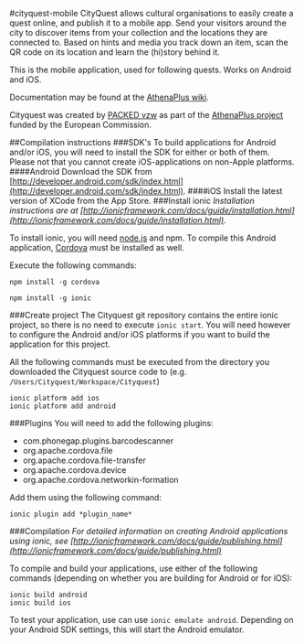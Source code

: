 #cityquest-mobile
CityQuest allows cultural organisations to easily create a quest online, and publish it to a mobile app.   Send your visitors around the city to discover items from your collection and the locations they are connected to. Based on hints and media you track down an item, scan the QR code on its location and learn the (hi)story behind it.
 
This is the mobile application, used for following quests. Works on Android and iOS.
 
Documentation may be found at the [AthenaPlus wiki](http://wiki.athenaplus.eu/index.php/CityQuest).
 
Cityquest was created by [PACKED vzw](http://packed.be/) as part of the [AthenaPlus project](http://www.athenaplus.eu/) funded by the European Commission.

##Compilation instructions
###SDK's
To build applications for Android and/or iOS, you will need to install the SDK for either or both of them. Please not that you cannot create iOS-applications on non-Apple platforms.
####Android
Download the SDK from [http://developer.android.com/sdk/index.html](http://developer.android.com/sdk/index.html).
####iOS
Install the latest version of XCode from the App Store.
###Install ionic
_Installation instructions are at [http://ionicframework.com/docs/guide/installation.html](http://ionicframework.com/docs/guide/installation.html)._

To install ionic, you will need [node.js](http://nodejs.org) and npm. To compile this Android application, [Cordova](http://cordova.apache.org) must be installed as well.

Execute the following commands:

`npm install -g cordova`

`npm install -g ionic`

###Create project
The Cityquest git repository contains the entire ionic project, so there is no need to execute `ionic start`. You will need however to configure the Android and/or iOS platforms if you want to build the application for this project.

All the following commands must be executed from the directory you downloaded the Cityquest source code to (e.g. `/Users/Cityquest/Workspace/Cityquest`)

```
ionic platform add ios
ionic platform add android
```

###Plugins
You will need to add the following plugins:

* com.phonegap.plugins.barcodescanner
* org.apache.cordova.file
* org.apache.cordova.file-transfer
* org.apache.cordova.device
* org.apache.cordova.networkin-formation

Add them using the following command:

`ionic plugin add *plugin_name*`

###Compilation
_For detailed information on creating Android applications using ionic, see [http://ionicframework.com/docs/guide/publishing.html](http://ionicframework.com/docs/guide/publishing.html)_

To compile and build your applications, use either of the following commands (depending on whether you are building for Android or for iOS):

```
ionic build android
ionic build ios
```

To test your application, use can use `ionic emulate android`. Depending on your Android SDK settings, this will start the Android emulator.
